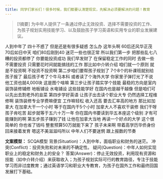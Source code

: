 ```yaml
---
title: 同学们家长们！很多时候，我们都要认清楚现实，先解决必须要解决的问题！教育 
---
```

 > [!摘要]
为中年人提供了一条通过停止无效投资、选择不需要投资的工作、为孩子规划实用技能学习、以及鼓励孩子学习英语和实用专业的职业发展建议。

人到中年了
四十不惑了
但是还是有很多疑惑
怎么办
这年头啊
60后还风华正茂
70后如日中天
咱们80后刚到40
迷茫一些也很正常
所以我们第一步
把那些乱七八糟的投资都停了
你要能投资成功
我们早发财了
在保留稳定工作的同时
去做一些不需要投资
只需要花时间就能搞钱的工作
那比如中介转介绍
咱们就一个原则
就是不投资啊
不投资不投资啊
第二步咱们要帮孩子规划了
7个8个的补课班就别给孩子报了
最后孩子考了个牛马本科
或者读了个海外大学
你家里子弹打光了不说
他工资也就4,000块
这是图个啥嘛
第三步让孩子踏实学个技能
最稳的方向是室内装饰装修辅修
地板铺设
水电铺设
这些技能学好
在国内也是越干越像
但是咱们可以先出去割老外的韭菜
第四步学好英语
让孩子出去读个职业大专
仍然选择工程维修啊
装饰装修专业学费嘛便宜
工作嘛轻松
收入还高
要去汇率高的地方
那比如加拿大
在加拿大干一个小时
等于在国内干5个小时
加拿大人不喜欢干装修
我们干呀
孩子肯吃苦
起步就等于五六十万一年
你在国内书要读到华五本座这个级别
才有可能赚到的啊
第五步孩子赚到了钱
让他在加拿大当地
再读一个好点的大学
这个很简单的
你也省了钱吗
整套预算50万就能下来了
孩子未来啊
带着高学历华侨身份回来接着发育
嗯这不美滋滋吗所以
中年人们不要迷惘
跟上报数的节奏

**文案模型：**
SCQA模型
背景(Situation)：人到中年，面临职业和财务的迷茫。
冲突(Conflict)：投资失败和对未来的不确定性。
疑问(Question)：中年人如何实现职业上的稳定和财务上的安全？
答案(Answer)：停止无效投资，利用现有资源和技能（如中介转介绍）来获取收入；为孩子规划实际可行的教育路径，专注于技能学习而非过度教育；通过英语学习和职业大专教育，为孩子在国外工作和最终回国发展打下基础。
